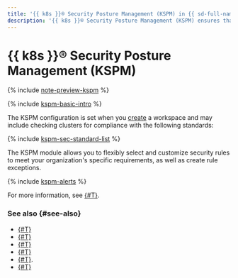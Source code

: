 ```yaml
---
title: '{{ k8s }}® Security Posture Management (KSPM) in {{ sd-full-name }}'
description: '{{ k8s }}® Security Posture Management (KSPM) ensures that containerized applications and images used in your {{ yandex-cloud }} infrastructure comply with comprehensive security requirements and best practices.'
---
```


# {{ k8s }}® Security Posture Management (KSPM)

{% include [note-preview-kspm](../../_includes/security-deck/note-preview-kspm.md) %}

{% include [kspm-basic-intro](../../_includes/security-deck/kspm-basic-intro.md) %}

The KSPM configuration is set when you [create](../operations/workspaces/create.md) a workspace and may include checking clusters for compliance with the following standards:

{% include [kspm-sec-standard-list](../../_includes/security-deck/kspm-sec-standard-list.md) %}

The KSPM module allows you to flexibly select and customize security rules to meet your organization's specific requirements, as well as create rule exceptions.

{% include [kspm-alerts](../../_includes/security-deck/kspm-alerts.md) %}

For more information, see [{#T}](../operations/kspm.md).

### See also {#see-also}

* [{#T}](workspace.md)
* [{#T}](cspm.md)
* [{#T}](ai-assistant.md)
* [{#T}](../quickstart-overview.md)
* [{#T}](../operations/kspm.md).
* [{#T}](../security/kspm-roles.md)
